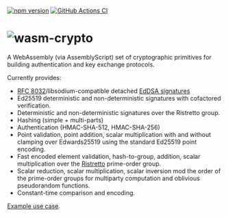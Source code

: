 [![npm version](https://badge.fury.io/js/wasm-crypto.svg)](https://www.npmjs.com/package/wasm-crypto)
[![GitHub Actions CI](https://github.com/jedisct1/wasm-crypto/workflows/GitHub%20Actions%20CI/badge.svg)](https://github.com/jedisct1/wasm-crypto/actions)

# ![wasm-crypto](https://raw.github.com/jedisct1/wasm-crypto/master/logo.png)

A WebAssembly (via AssemblyScript) set of cryptographic primitives for building authentication and key exchange protocols.

Currently provides:

- [RFC 8032](https://tools.ietf.org/html/rfc8032)/libsodium-compatible detached [EdDSA signatures](https://doc.libsodium.org/public-key_cryptography/public-key_signatures)
- Ed25519 deterministic and non-deterministic signatures with cofactored verification.
- Deterministic and non-deterministic signatures over the Ristretto group.
- Hashing (simple + multi-parts)
- Authentication (HMAC-SHA-512, HMAC-SHA-256)
- Point validation, point addition, scalar multiplication with and without clamping over Edwards25519 using the standard Ed25519 point encoding.
- Fast encoded element validation, hash-to-group, addition, scalar multiplication over the [Ristretto](https://ristretto.group) prime-order group.
- Scalar reduction, scalar multiplication, scalar inversion mod the order of the prime-order groups for multiparty computation and oblivious pseudorandom functions.
- Constant-time comparison and encoding.

[Example use case](https://github.com/jedisct1/fastly-terrarium-examples/tree/master/access_control_example).